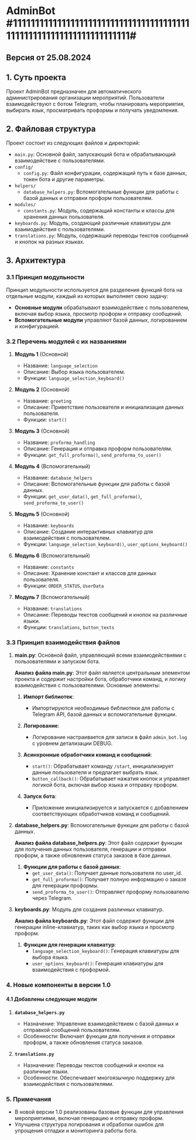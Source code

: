 
# AdminBot   #11111111111111111111111111111111111111111111111111111111111111111111#

## Версия от 25.08.2024

## 1. Суть проекта
Проект AdminBot предназначен для автоматического администрирования организации мероприятий. Пользователи взаимодействуют с ботом Telegram, чтобы планировать мероприятия, выбирать язык, просматривать проформы и получать уведомления.

## 2. Файловая структура
Проект состоит из следующих файлов и директорий:
- `main.py`: Основной файл, запускающий бота и обрабатывающий взаимодействие с пользователями.
- `config/`
  - `config.py`: Файл конфигурации, содержащий путь к базе данных, токен бота и другие параметры.
- `helpers/`
  - `database_helpers.py`: Вспомогательные функции для работы с базой данных и отправки проформ пользователям.
- `modules/`
  - `constants.py`: Модуль, содержащий константы и классы для хранения данных пользователя.
- `keyboards.py`: Модуль, создающий различные клавиатуры для взаимодействия с пользователями.
- `translations.py`: Модуль, содержащий переводы текстов сообщений и кнопок на разных языках.

## 3. Архитектура

### 3.1 Принцип модульности
Принцип модульности используется для разделения функций бота на отдельные модули, каждый из которых выполняет свою задачу:
- **Основные модули** обрабатывают взаимодействие с пользователем, включая выбор языка, просмотр проформ и отправку сообщений.
- **Вспомогательные модули** управляют базой данных, логированием и конфигурацией.

### 3.2 Перечень модулей с их названиями

1. **Модуль 1** (Основной)
   - Название: `language_selection`
   - Описание: Выбор языка пользователем.
   - Функции: `language_selection_keyboard()`

2. **Модуль 2** (Основной)
   - Название: `greeting`
   - Описание: Приветствие пользователя и инициализация данных пользователя.
   - Функции: `start()`

3. **Модуль 3** (Основной)
   - Название: `proforma_handling`
   - Описание: Генерация и отправка проформ пользователям.
   - Функции: `get_full_proforma()`, `send_proforma_to_user()`

4. **Модуль 4** (Вспомогательный)
   - Название: `database_helpers`
   - Описание: Вспомогательные функции для работы с базой данных.
   - Функции: `get_user_data()`, `get_full_proforma()`, `send_proforma_to_user()`

5. **Модуль 5** (Основной)
   - Название: `keyboards`
   - Описание: Создание интерактивных клавиатур для взаимодействия с пользователем.
   - Функции: `language_selection_keyboard()`, `user_options_keyboard()`

6. **Модуль 6** (Вспомогательный)
   - Название: `constants`
   - Описание: Хранение констант и классов для данных пользователя.
   - Функции: `ORDER_STATUS`, `UserData`

7. **Модуль 7** (Вспомогательный)
   - Название: `translations`
   - Описание: Переводы текстов сообщений и кнопок на различные языки.
   - Функции: `translations`, `button_texts`

### 3.3 Принцип взаимодействия файлов

1. **main.py**: Основной файл, управляющий всеми взаимодействиями с пользователями и запуском бота.

   **Анализ файла main.py**:
   Этот файл является центральным элементом проекта и содержит настройки бота, обработчики команд, и логику взаимодействия с пользователями. Основные элементы:

   1. **Импорт библиотек**:
      - Импортируются необходимые библиотеки для работы с Telegram API, базой данных и вспомогательные функции.

   2. **Логирование**:
      - Логирование настраивается для записи в файл `admin_bot.log` с уровнем детализации DEBUG.

   3. **Асинхронные обработчики команд и сообщений**:
      - `start()`: Обрабатывает команду `/start`, инициализирует данные пользователя и предлагает выбрать язык.
      - `button_callback()`: Обрабатывает нажатия кнопок и управляет логикой бота, включая выбор языка и отправку проформ.

   4. **Запуск бота**:
      - Приложение инициализируется и запускается с добавлением соответствующих обработчиков команд и сообщений.

2. **database_helpers.py**: Вспомогательные функции для работы с базой данных.

   **Анализ файла database_helpers.py**:
   Этот файл содержит функции для получения данных пользователя, генерации и отправки проформ, а также обновления статуса заказов в базе данных.

   1. **Функции для работы с базой данных**:
      - `get_user_data()`: Получает данные пользователя по user_id.
      - `get_full_proforma()`: Получает полную информацию о заказе для генерации проформы.
      - `send_proforma_to_user()`: Отправляет проформу пользователю через Telegram.

3. **keyboards.py**: Модуль для создания различных клавиатур.

   **Анализ файла keyboards.py**:
   Этот файл содержит функции для генерации inline-клавиатур, таких как выбор языка и просмотр проформ.

   1. **Функции для генерации клавиатур**:
      - `language_selection_keyboard()`: Генерация клавиатуры для выбора языка.
      - `user_options_keyboard()`: Генерация клавиатуры для взаимодействия с проформой.

### 4. Новые компоненты в версии 1.0

#### 4.1 Добавлены следующие модули

1. **`database_helpers.py`**
   - Назначение: Управление взаимодействием с базой данных и отправкой сообщений пользователям.
   - Особенности: Включает функции для получения и отправки проформ, а также обновления статуса заказов.

2. **`translations.py`**
   - Назначение: Переводы текстов сообщений и кнопок на различные языки.
   - Особенности: Обеспечивает многоязычную поддержку для взаимодействия с пользователями.

### 5. Примечания

- В новой версии 1.0 реализованы базовые функции для управления мероприятиями, включая генерацию и отправку проформ.
- Улучшена структура логирования и обработки ошибок для упрощения отладки и мониторинга работы бота.

